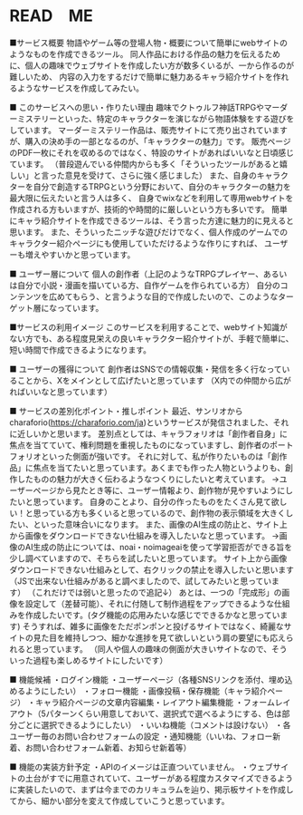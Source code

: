 # READ　ME


■サービス概要
物語やゲーム等の登場人物・概要について簡単にwebサイトのようなものを作成できるツール。
同人作品における作品の魅力を伝えるために、個人の趣味でウェブサイトを作成したい方が数多くいるが、一から作るのが難しいため、
内容の入力をするだけで簡単に魅力あるキャラ紹介サイトを作れるようなサービスを作成してみたい。

■ このサービスへの思い・作りたい理由
趣味でクトゥルフ神話TRPGやマーダーミステリーといった、特定のキャラクターを演じながら物語体験をする遊びをしています。
マーダーミステリー作品は、販売サイトにて売り出されていますが、購入の決め手の一部となるのが、「キャラクターの魅力」です。
販売ページのPDF一枚にそれを収めるのではなく、特設のサイトがあればいいなと日頃感じています。
（普段遊んでいる仲間内からも多く「そういったツールがあると嬉しい」と言った意見を受けて、さらに強く感じました）
また、自身のキャラクターを自分で創造するTRPGという分野において、自分のキャラクターの魅力を最大限に伝えたいと言う人は多く、
自身でwixなどを利用して専用webサイトを作成される方もいますが、技術的や時間的に厳しいという方も多いです。
簡単にキャラ紹介サイトを作成できるツールは、そう言った方達に魅力的に見えると思います。
また、そういったニッチな遊びだけでなく、個人作成のゲームでのキャラクター紹介ページにも使用していただけるような作りにすれば、
ユーザーも増えやすいかと思っています。

■ ユーザー層について
個人の創作者（上記のようなTRPGプレイヤー、あるいは自分で小説・漫画を描いている方、自作ゲームを作られている方）
自分のコンテンツを広めてもらう、と言うような目的で作成したいので、このようなターゲット層になっています。

■サービスの利用イメージ
このサービスを利用することで、webサイト知識がない方でも、ある程度見栄えの良いキャラクター紹介サイトが、手軽で簡単に、短い時間で作成できるようになります。

■ ユーザーの獲得について
創作者はSNSでの情報収集・発信を多く行なっていることから、Xをメインとして広げたいと思っています
（X内での仲間から広がればいいなと思っています）

■ サービスの差別化ポイント・推しポイント
最近、サンリオからcharaforio(https://charaforio.com/ja)というサービスが発信されました、それに近しいかと思います。
差別点としては、キャラフォリオは「創作者自身」に焦点を当てていて、権利問題を重視したものになっていますし、創作者のポートフォリオといった側面が強いです。
それに対して、私が作りたいものは「創作品」に焦点を当てたいと思っています。あくまでも作った人物というよりも、創作したものの魅力が大きく伝わるようなつくりにしたいと考えています。
→ユーザーページから見たとき等に、ユーザー情報より、創作物が見やすいようにしたいと思っています。
 自身のことより、自分の作ったものをたくさん見て欲しい！と思っている方も多くいると思っているので、創作物の表示領域を大きくしたい、といった意味合いになります。
また、画像のAI生成の防止と、サイト上から画像をダウンロードできない仕組みを導入したいなと思っています。
→画像のAI生成の防止については、noai・noimageaiを使って学習拒否ができる旨を少し調べていますので、そちらを試したいと思っています。
サイト上から画像ダウンロードできない仕組みとして、右クリックの禁止を導入したいと思います（JSで出来ない仕組みがあると調べましたので、試してみたいと思っています）
 （これだけでは弱いと思ったので追記↓）
あとは、一つの「完成形」の画像を設定して（差替可能）、それに付随して制作過程をアップできるような仕組みを作成したいです。(タグ機能の応用みたいな感じでできるかなと思っています)
そうすれば、雑多に画像をただポンポンと投げるサイトではなく、綺麗なサイトの見た目を維持しつつ、細かな進捗を見て欲しいという肩の要望にも応えられると思っています。
（同人や個人の趣味の側面が大きいサイトなので、そういった過程も楽しめるサイトにしたいです）

■ 機能候補
・ログイン機能
・ユーザーページ（各種SNSリンクを添付、埋め込めるようにしたい）
・フォロー機能
・画像投稿・保存機能（キャラ紹介ページ）
・キャラ紹介ページの文章内容編集・レイアウト編集機能
・フォームレイアウト（5パターンくらい用意しておいて、選択式で選べるようにする、色は部分ごとに選択できるようにしたい）
・いいね機能（コメントは設けない）
・各ユーザー毎のお問い合わせフォームの設定
・通知機能（いいね、フォロー新着、お問い合わせフォーム新着、お知らせ新着等）


■ 機能の実装方針予定
・APIのイメージは正直ついていません。
・ウェブサイトの土台がすでに用意されていて、ユーザーがある程度カスタマイズできるように実装したいので、まずは今までのカリキュラムを辿り、掲示板サイトを作成してから、細かい部分を変えて作成していこうと思っています。



